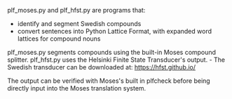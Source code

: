 plf_moses.py and plf_hfst.py are programs that:

- identify and segment Swedish compounds
- convert sentences into Python Lattice Format, with expanded word lattices for compound nouns

plf_moses.py segments compounds using the built-in Moses compound splitter.
plf_hfst.py uses the Helsinki Finite State Transducer's output.
	- The Swedish transducer can be downloaded at: https://hfst.github.io/

The output can be verified with Moses's built in plfcheck before being directly input into  the Moses translation system.
